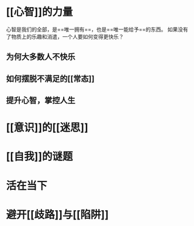 # [[心智]]的力量
心智是我们的全部，是==唯一拥有==，也是==唯一能给予==的东西。
如果没有了物质上的乐趣和消遣，一个人要如何变得更快乐？

## 为何大多数人不快乐
## 如何摆脱不满足的[[常态]]
## 提升心智，掌控人生

# [[意识]]的[[迷思]]
# [[自我]]的谜题
# 活在当下
# 避开[[歧路]]与[[陷阱]] 